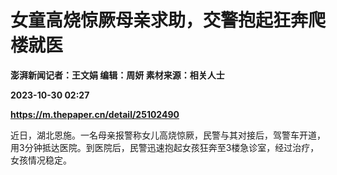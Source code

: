 # 女童高烧惊厥母亲求助，交警抱起狂奔爬楼就医
**澎湃新闻记者：王文娟 编辑：周妍 素材来源：相关人士**

**2023-10-30 02:27**

**https://m.thepaper.cn/detail/25102490**

近日，湖北恩施。一名母亲报警称女儿高烧惊厥，民警与其对接后，驾警车开道，用3分钟抵达医院。到医院后，民警迅速抱起女孩狂奔至3楼急诊室，经过治疗，女孩情况稳定。